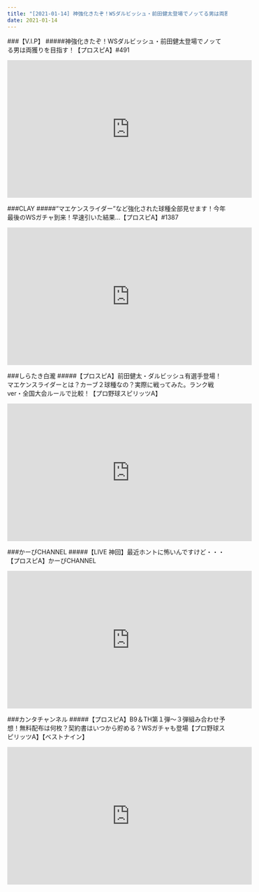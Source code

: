 ```yaml
---
title: "[2021-01-14] 神強化きたぞ！WSダルビッシュ・前田健太登場でノッてる男は両獲りを目指す！【プロスピA】#491 他"
date: 2021-01-14
---
```

###【V.I.P】
#####神強化きたぞ！WSダルビッシュ・前田健太登場でノッてる男は両獲りを目指す！【プロスピA】#491
<iframe width="560" height="315" src="https://www.youtube.com/embed/QOezi7etHm8" frameborder="0" allow="accelerometer; autoplay; clipboard-write; encrypted-media; gyroscope; picture-in-picture" allowfullscreen></iframe>

###CLAY
#####“マエケンスライダー”など強化された球種全部見せます！今年最後のWSガチャ到来！早速引いた結果…【プロスピA】#1387
<iframe width="560" height="315" src="https://www.youtube.com/embed/MCIznE_64t8" frameborder="0" allow="accelerometer; autoplay; clipboard-write; encrypted-media; gyroscope; picture-in-picture" allowfullscreen></iframe>

###しらたき白瀧
#####【プロスピA】前田健太・ダルビッシュ有選手登場！マエケンスライダーとは？カーブ２球種なの？実際に戦ってみた。ランク戦ver・全国大会ルールで比較！【プロ野球スピリッツA】
<iframe width="560" height="315" src="https://www.youtube.com/embed/KukJgiMrgnA" frameborder="0" allow="accelerometer; autoplay; clipboard-write; encrypted-media; gyroscope; picture-in-picture" allowfullscreen></iframe>

###かーぴCHANNEL
#####【LIVE 神回】最近ホントに怖いんですけど・・・【プロスピA】かーぴCHANNEL
<iframe width="560" height="315" src="https://www.youtube.com/embed/pI8SxMShVFo" frameborder="0" allow="accelerometer; autoplay; clipboard-write; encrypted-media; gyroscope; picture-in-picture" allowfullscreen></iframe>

###カンタチャンネル
#####【プロスピA】B9＆TH第１弾～３弾組み合わせ予想！無料配布は何枚？契約書はいつから貯める？WSガチャも登場【プロ野球スピリッツA】【ベストナイン】
<iframe width="560" height="315" src="https://www.youtube.com/embed/ty9UWy5yE6A" frameborder="0" allow="accelerometer; autoplay; clipboard-write; encrypted-media; gyroscope; picture-in-picture" allowfullscreen></iframe>

